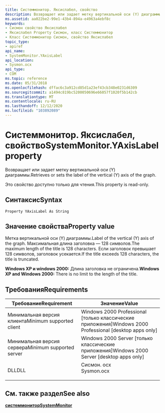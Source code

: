 ```yaml
---
title: Системмонитор. Яксислабел, свойство
description: Возвращает или задает метку вертикальной оси (Y) диаграммы.
ms.assetid: aa022be2-99e1-43b4-894a-e4963a4ebf8c
keywords:
- Сисмон свойство Яксислабел
- Яксислабел Property Сисмон, класс Системмонитор
- Класс Системмонитор Сисмон, свойство Яксислабел
topic_type:
- apiref
api_name:
- SystemMonitor.YAxisLabel
api_location:
- Sysmon.ocx
api_type:
- COM
ms.topic: reference
ms.date: 05/31/2018
ms.openlocfilehash: dffac6c3a912cd85d1a23ef43cb348e0231d6309
ms.sourcegitcommit: a1494c819bc5200050696e66057f1020f5b142cb
ms.translationtype: MT
ms.contentlocale: ru-RU
ms.lasthandoff: 12/12/2020
ms.locfileid: "103892089"
---
```

# <a name="systemmonitoryaxislabel-property"></a><span data-ttu-id="a9b3d-106">Системмонитор. Яксислабел, свойство</span><span class="sxs-lookup"><span data-stu-id="a9b3d-106">SystemMonitor.YAxisLabel property</span></span>

<span data-ttu-id="a9b3d-107">Возвращает или задает метку вертикальной оси (Y) диаграммы.</span><span class="sxs-lookup"><span data-stu-id="a9b3d-107">Retrieves or sets the label of the vertical (Y) axis of the graph.</span></span>

<span data-ttu-id="a9b3d-108">Это свойство доступно только для чтения.</span><span class="sxs-lookup"><span data-stu-id="a9b3d-108">This property is read-only.</span></span>

## <a name="syntax"></a><span data-ttu-id="a9b3d-109">Синтаксис</span><span class="sxs-lookup"><span data-stu-id="a9b3d-109">Syntax</span></span>


```VB
Property YAxisLabel As String
```



## <a name="property-value"></a><span data-ttu-id="a9b3d-110">Значение свойства</span><span class="sxs-lookup"><span data-stu-id="a9b3d-110">Property value</span></span>

<span data-ttu-id="a9b3d-111">Метка вертикальной оси (Y) диаграммы.</span><span class="sxs-lookup"><span data-stu-id="a9b3d-111">Label of the vertical (Y) axis of the graph.</span></span> <span data-ttu-id="a9b3d-112">Максимальная длина заголовка — 128 символов.</span><span class="sxs-lookup"><span data-stu-id="a9b3d-112">The maximum length of the title is 128 characters.</span></span> <span data-ttu-id="a9b3d-113">Если заголовок превышает 128 символов, заголовок усекается.</span><span class="sxs-lookup"><span data-stu-id="a9b3d-113">If the title exceeds 128 characters, the title is truncated.</span></span>

<span data-ttu-id="a9b3d-114">**Windows XP и windows 2000:** Длина заголовка не ограничена.</span><span class="sxs-lookup"><span data-stu-id="a9b3d-114">**Windows XP and Windows 2000:** There is no limit to the length of the title.</span></span>

## <a name="requirements"></a><span data-ttu-id="a9b3d-115">Требования</span><span class="sxs-lookup"><span data-stu-id="a9b3d-115">Requirements</span></span>



| <span data-ttu-id="a9b3d-116">Требование</span><span class="sxs-lookup"><span data-stu-id="a9b3d-116">Requirement</span></span> | <span data-ttu-id="a9b3d-117">Значение</span><span class="sxs-lookup"><span data-stu-id="a9b3d-117">Value</span></span> |
|-------------------------------------|---------------------------------------------------------------------------------------|
| <span data-ttu-id="a9b3d-118">Минимальная версия клиента</span><span class="sxs-lookup"><span data-stu-id="a9b3d-118">Minimum supported client</span></span><br/> | <span data-ttu-id="a9b3d-119">Windows 2000 Professional \[только классические приложения\]</span><span class="sxs-lookup"><span data-stu-id="a9b3d-119">Windows 2000 Professional \[desktop apps only\]</span></span><br/>                            |
| <span data-ttu-id="a9b3d-120">Минимальная версия сервера</span><span class="sxs-lookup"><span data-stu-id="a9b3d-120">Minimum supported server</span></span><br/> | <span data-ttu-id="a9b3d-121">Windows 2000 Server \[только классические приложения\]</span><span class="sxs-lookup"><span data-stu-id="a9b3d-121">Windows 2000 Server \[desktop apps only\]</span></span><br/>                                  |
| <span data-ttu-id="a9b3d-122">DLL</span><span class="sxs-lookup"><span data-stu-id="a9b3d-122">DLL</span></span><br/>                      | <dl> <span data-ttu-id="a9b3d-123"><dt>Сисмон. ocx</dt></span><span class="sxs-lookup"><span data-stu-id="a9b3d-123"><dt>Sysmon.ocx</dt></span></span> </dl> |



## <a name="see-also"></a><span data-ttu-id="a9b3d-124">См. также раздел</span><span class="sxs-lookup"><span data-stu-id="a9b3d-124">See also</span></span>

<dl> <dt>

[<span data-ttu-id="a9b3d-125">**системмонитор**</span><span class="sxs-lookup"><span data-stu-id="a9b3d-125">**SystemMonitor**</span></span>](systemmonitor.md)
</dt> </dl>

 

 






